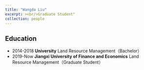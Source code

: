 ```yaml
---
title: "Wangda Liu"
excerpt: ><br/>Graduate Student"
collection: people
---
```


## Education
* 2014-2018 **University** Land Resource Management（Bachelor）
* 2019-Now **Jiangxi University of Finance and Economics** Land Resource Management（Graduate Student）
